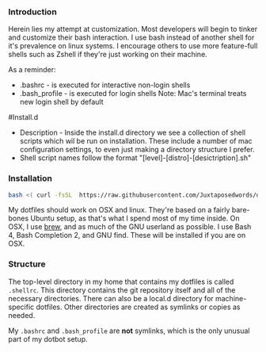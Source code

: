 ### Introduction
Herein lies my attempt at customization. Most developers will begin to tinker and customize their bash interaction. I use bash instead of another shell for it's prevalence on linux systems. I encourage others to use more feature-full shells such as Zshell if they're just working on their machine.

As a reminder:
* .bashrc -  is executed for interactive non-login shells
* .bash_profile - is executed for login shells
Note: Mac's terminal treats new login shell by default 

#Install.d
* Description - Inside the install.d directory we see a collection of shell scripts which wil be run on installation. These include a number of mac configuration settings, to even just making a directory structure I prefer. 
* Shell script names follow the format "[level]-[distro]-[desictription].sh"



### Installation
```bash
bash <( curl -fsSL  https://raw.githubusercontent.com/Juxtaposedwords/dotfiles/master/remote-setup.sh)
```
My dotfiles should work on OSX and linux.  They're based on a fairly bare-bones Ubuntu setup, as that's what I spend most of my time inside.  On OSX, I use [brew](http://brew.sh), and as much of the GNU userland as possible.  I use Bash 4, Bash Completion 2, and GNU find.  These will be installed if you are on OSX.

### Structure
The top-level directory in my home that contains my dotfiles is called `.shellrc`.  This directory contains the git repository itself and all of the necessary directories.  There can also be a local.d directory for machine-specific dotfiles.  Other directories are created as symlinks or copies as needed.

My `.bashrc` and `.bash_profile` are **not**  symlinks, which is the only unusual part of my dotbot setup.

